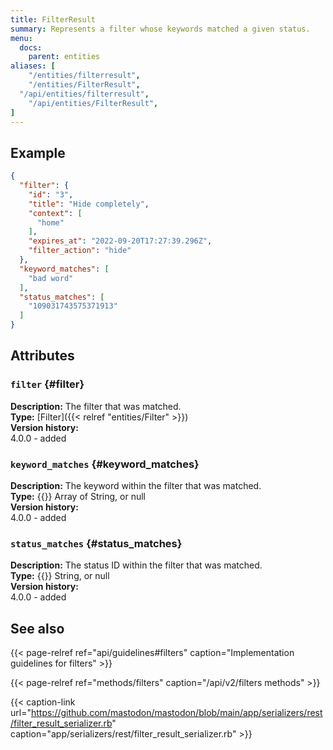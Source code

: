 ```yaml
---
title: FilterResult
summary: Represents a filter whose keywords matched a given status.
menu:
  docs:
    parent: entities
aliases: [
	"/entities/filterresult",
	"/entities/FilterResult",
  "/api/entities/filterresult",
	"/api/entities/FilterResult",
]
---
```


## Example

```json
{
  "filter": {
    "id": "3",
    "title": "Hide completely",
    "context": [
      "home"
    ],
    "expires_at": "2022-09-20T17:27:39.296Z",
    "filter_action": "hide"
  },
  "keyword_matches": [
    "bad word"
  ],
  "status_matches": [
    "109031743575371913"
  ]
}
```

## Attributes

### `filter` {#filter}

**Description:** The filter that was matched.\
**Type:** [Filter]({{< relref "entities/Filter" >}})\
**Version history:**\
4.0.0 - added

### `keyword_matches` {#keyword_matches}

**Description:** The keyword within the filter that was matched.\
**Type:** {{<nullable>}} Array of String, or null\
**Version history:**\
4.0.0 - added

### `status_matches` {#status_matches}

**Description:** The status ID within the filter that was matched.\
**Type:** {{<nullable>}} String, or null\
**Version history:**\
4.0.0 - added

## See also

{{< page-relref ref="api/guidelines#filters" caption="Implementation guidelines for filters" >}}

{{< page-relref ref="methods/filters" caption="/api/v2/filters methods" >}}

{{< caption-link url="https://github.com/mastodon/mastodon/blob/main/app/serializers/rest/filter_result_serializer.rb" caption="app/serializers/rest/filter_result_serializer.rb" >}}